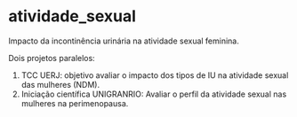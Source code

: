 # atividade_sexual

Impacto da incontinência urinária na atividade sexual feminina.

Dois projetos paralelos:

1) TCC UERJ: objetivo avaliar o impacto dos tipos de IU na atividade sexual das mulheres (NDM).
2) Iniciação científica UNIGRANRIO: Avaliar o perfil da atividade sexual nas mulheres na perimenopausa.
